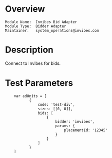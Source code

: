 # Overview

```
Module Name:  Invibes Bid Adapter
Module Type:  Bidder Adapter
Maintainer:   system_operations@invibes.com
```

# Description

Connect to Invibes for bids.

# Test Parameters
```
    var adUnits = [
           {
               code: 'test-div',
               sizes: [[0, 0]],
               bids: [
                   {
                       bidder: 'invibes',
                       params: {
                           placementId: '12345'
                       }
                   }
               ]
           }
	]
```
